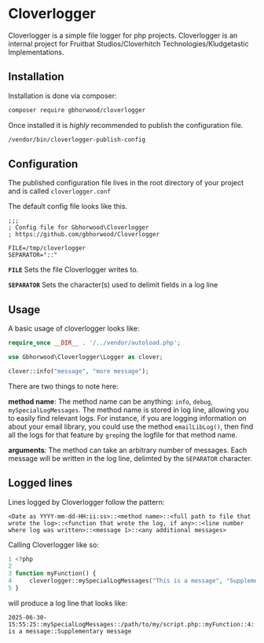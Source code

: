# Cloverlogger
Cloverlogger is a simple file logger for php projects. Cloverlogger is an internal project for Fruitbat Studios/Cloverhitch Technologies/Kludgetastic Implementations.


## Installation
Installation is done via composer:

```bash
composer require gbhorwood/cloverlogger
```

Once installed it is _highly_ recommended to publish the configuration file.

```bash
/vendor/bin/cloverlogger-publish-config
```

## Configuration
The published configuration file lives in the root directory of your project and is called `cloverlogger.conf`

The default config file looks like this.

```
;;;
; Config file for Gbhorwood\Cloverlogger
; https://github.com/gbhorwood/Cloverlogger

FILE=/tmp/cloverlogger
SEPARATOR="::"
```

**`FILE`** Sets the file Cloverlogger writes to.

**`SEPARATOR`** Sets the character(s) used to delimit fields in a log line 

## Usage
A basic usage of cloverlogger looks like:

```php
require_once __DIR__ . '/../vendor/autoload.php';

use Gbhorwood\Cloverlogger\Logger as clover;

clover::info("message", "more message");
```

There are two things to note here:

**method name**: The method name can be anything: `info`, `debug`, `mySpecialLogMessages`. The method name is stored in log line, allowing you to easily find relevant logs. For instance, if you are logging information on about your email library, you could use the method `emailLibLog()`, then find all the logs for that feature by `grep`ing the logfile for that method name.

**arguments**: The method can take an arbitrary number of messages. Each message will be written in the log line, delimted by the `SEPARATOR` character.


## Logged lines
Lines logged by Cloverlogger follow the pattern:

```
<Date as YYYY-mm-dd-HH:ii:ss>::<method name>::<full path to file that wrote the log>::<function that wrote the log, if any>::<line number where log was written>::<message 1>::<any additional messages>
```

Calling Cloverlogger like so:

```php
1 <?php
2
3 function myFunction() {
4     cloverlogger::mySpecialLogMessages("This is a message", "Supplementary message");
5 }
```

will produce a log line that looks like:

```
2025-06-30-15:55:25::mySpecialLogMessages::/path/to/my/script.php::myFunction::4::This is a message::Supplementary message
```

